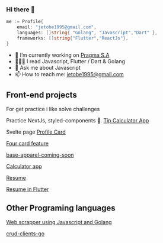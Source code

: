 ### Hi there 👋

<!--
**jetobe95/jetobe95** is a ✨ _special_ ✨ repository because its `README.md` (this file) appears on your GitHub profile.

Here are some ideas to get you started:


-->

```go
me := Profile{
	email: "jetobe1995@gmail.com",
	languages: []string{ "Golang", "Javascript","Dart" },
	frameworks: []string{"Flutter","ReactJs"},
}

```


- 🔭 I’m currently working on [Pragma S.A](https://www.pragma.com.co/es)
- 👨🏽‍💻 I read  Javascript, Flutter / Dart & Golang
- 💬 Ask me about Javascript
- 📫 How to reach me: jetobe1995@gmail.com


## Front-end projects
For get practice i like solve challenges


Practice NextJs, styled-components 💅. [Tip Calculator App](https://tip-calculator-app-main-six.vercel.app/)

Svelte page [Profile Card](https://profile-card-component-snowy.vercel.app/)

[Four card feature](https://react-four-card-feature-2.vercel.app/)

[base-apparel-coming-soon](https://jetobe95.github.io/base-apparel-coming-soon/)

[Calculator app](https://calculator-app-98lstbmmq-alto951.vercel.app/)

[Resume](https://resume-nextjs-phi.vercel.app/)

[Resume in Flutter](https://resume-in-flutter.vercel.app/#/)



## Other Programing languages
[ Web scrapper using Javascript and Golang ](https://github.com/jetobe95/puppeteer-playground)

[crud-clients-go](https://github.com/jetobe95/crud-clients-go)
